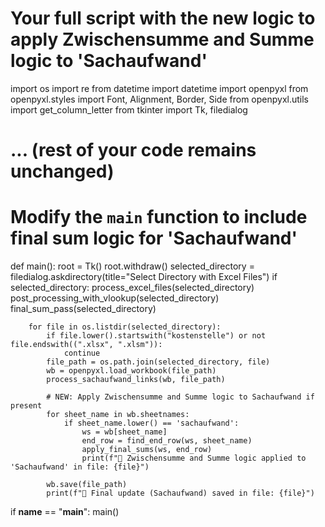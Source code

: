 # Your full script with the new logic to apply Zwischensumme and Summe logic to 'Sachaufwand'

import os
import re
from datetime import datetime
import openpyxl
from openpyxl.styles import Font, Alignment, Border, Side
from openpyxl.utils import get_column_letter
from tkinter import Tk, filedialog

# ... (rest of your code remains unchanged)

# Modify the `main` function to include final sum logic for 'Sachaufwand'
def main():
    root = Tk()
    root.withdraw()
    selected_directory = filedialog.askdirectory(title="Select Directory with Excel Files")
    if selected_directory:
        process_excel_files(selected_directory)
        post_processing_with_vlookup(selected_directory)
        final_sum_pass(selected_directory)

        for file in os.listdir(selected_directory):
            if file.lower().startswith("kostenstelle") or not file.endswith((".xlsx", ".xlsm")):
                continue
            file_path = os.path.join(selected_directory, file)
            wb = openpyxl.load_workbook(file_path)
            process_sachaufwand_links(wb, file_path) 

            # NEW: Apply Zwischensumme and Summe logic to Sachaufwand if present
            for sheet_name in wb.sheetnames:
                if sheet_name.lower() == 'sachaufwand':
                    ws = wb[sheet_name]
                    end_row = find_end_row(ws, sheet_name)
                    apply_final_sums(ws, end_row)
                    print(f"📘 Zwischensumme and Summe logic applied to 'Sachaufwand' in file: {file}")

            wb.save(file_path)
            print(f"💾 Final update (Sachaufwand) saved in file: {file}")

if __name__ == "__main__":
    main()
